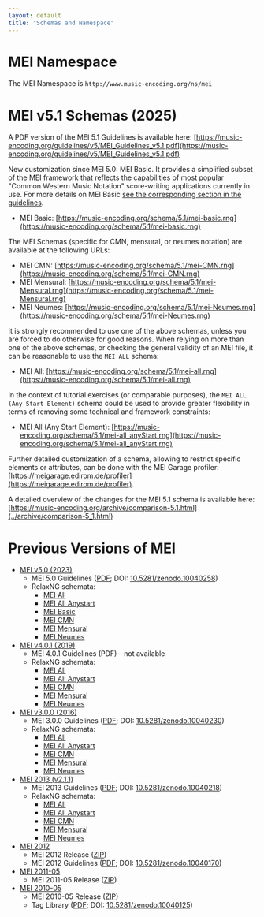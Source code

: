 ```yaml
---
layout: default
title: "Schemas and Namespace"
---
```

# MEI Namespace

The MEI Namespace is `http://www.music-encoding.org/ns/mei`

# MEI v5.1 Schemas (2025)

A PDF version of the MEI 5.1 Guidelines is available here: [https://music-encoding.org/guidelines/v5/MEI_Guidelines_v5.1.pdf](https://music-encoding.org/guidelines/v5/MEI_Guidelines_v5.1.pdf)

New customization since MEI 5.0: MEI Basic. It provides a simplified subset of the MEI framework that reflects the capabilities of most popular "Common Western Music Notation" score-writing applications currently in use. For more details on MEI Basic [see the corresponding section in the guidelines](https://music-encoding.org/guidelines/v5/content/introduction.html#meiBasic).

- MEI Basic: [https://music-encoding.org/schema/5.1/mei-basic.rng](https://music-encoding.org/schema/5.1/mei-basic.rng)
  
The MEI Schemas (specific for CMN, mensural, or neumes notation) are available at the following URLs:

- MEI CMN: [https://music-encoding.org/schema/5.1/mei-CMN.rng](https://music-encoding.org/schema/5.1/mei-CMN.rng)
- MEI Mensural: [https://music-encoding.org/schema/5.1/mei-Mensural.rng](https://music-encoding.org/schema/5.1/mei-Mensural.rng)
- MEI Neumes: [https://music-encoding.org/schema/5.1/mei-Neumes.rng](https://music-encoding.org/schema/5.1/mei-Neumes.rng)

It is strongly recommended to use one of the above schemas, unless you are forced to do otherwise for good reasons. When relying on more than one of the above schemas, or checking the general validity of an MEI file, it can be reasonable to use the `MEI ALL` schema: 

- MEI All: [https://music-encoding.org/schema/5.1/mei-all.rng](https://music-encoding.org/schema/5.1/mei-all.rng)

In the context of tutorial exercises (or comparable purposes), the `MEI ALL (Any Start Element)` schema could be used to provide greater flexibility in terms of removing some technical and framework constraints:

- MEI All (Any Start Element): [https://music-encoding.org/schema/5.1/mei-all_anyStart.rng](https://music-encoding.org/schema/5.1/mei-all_anyStart.rng)

Further detailed customization of a schema, allowing to restrict specific elements or attributes, can be done with the MEI Garage profiler: [https://meigarage.edirom.de/profiler](https://meigarage.edirom.de/profiler).

A detailed overview of the changes for the MEI 5.1 schema is available here: [https://music-encoding.org/archive/comparison-5.1.html](../archive/comparison-5_1.html)


# Previous Versions of MEI

- [MEI v5.0 (2023)](https://github.com/music-encoding/music-encoding/releases/tag/v5.0)
  - MEI 5.0 Guidelines ([PDF](https://zenodo.org/records/10040258); DOI: [10.5281/zenodo.10040258](https://doi.org/10.5281/zenodo.10040258))
  - RelaxNG schemata:
    - [MEI All](https://music-encoding.org/schema/5.0/mei-all.rng)
    - [MEI All Anystart](https://music-encoding.org/schema/5.0/mei-all_anyStart.rng)
    - [MEI Basic](https://music-encoding.org/schema/5.0/mei-basic.rng)
    - [MEI CMN](https://music-encoding.org/schema/5.0/mei-CMN.rng)
    - [MEI Mensural](https://music-encoding.org/schema/5.0/mei-Mensural.rng)
    - [MEI Neumes](https://music-encoding.org/schema/5.0/mei-Neumes.rng)
- [MEI v4.0.1 (2019)](https://github.com/music-encoding/music-encoding/releases/tag/v4.0.1)
  - MEI 4.0.1 Guidelines (PDF) - not available
  - RelaxNG schemata:
    - [MEI All](https://music-encoding.org/schema/4.0.1/mei-all.rng)
    - [MEI All Anystart](https://music-encoding.org/schema/4.0.1/mei-all_anyStart.rng)
    - [MEI CMN](https://music-encoding.org/schema/4.0.1/mei-CMN.rng)
    - [MEI Mensural](https://music-encoding.org/schema/4.0.1/mei-Mensural.rng)
    - [MEI Neumes](https://music-encoding.org/schema/4.0.1/mei-Neumes.rng)
- [MEI v3.0.0 (2016)](https://github.com/music-encoding/music-encoding/releases/tag/v3.0.0)
  - MEI 3.0.0 Guidelines ([PDF](https://zenodo.org/records/10040230); DOI: [10.5281/zenodo.10040230](https://doi.org/10.5281/zenodo.10040230))
  - RelaxNG schemata:
    - [MEI All](https://music-encoding.org/schema/3.0.0/mei-all.rng)
    - [MEI All Anystart](https://music-encoding.org/schema/3.0.0/mei-all_anyStart.rng)
    - [MEI CMN](https://music-encoding.org/schema/3.0.0/mei-CMN.rng)
    - [MEI Mensural](https://music-encoding.org/schema/3.0.0/mei-Mensural.rng)
    - [MEI Neumes](https://music-encoding.org/schema/3.0.0/mei-Neumes.rng)
- [MEI 2013 (v2.1.1)](https://github.com/music-encoding/music-encoding/releases/tag/MEI2013_v2.1.1)
  - MEI 2013 Guidelines ([PDF](https://zenodo.org/records/10040218); DOI: [10.5281/zenodo.10040218](https://doi.org/10.5281/zenodo.10040218))
  - RelaxNG schemata:
    - [MEI All](https://music-encoding.org/schema/2.1.1/mei-all.rng)
    - [MEI All Anystart](https://music-encoding.org/schema/2.1.1/mei-all_anyStart.rng)
    - [MEI CMN](https://music-encoding.org/schema/2.1.1/mei-CMN.rng)
    - [MEI Mensural](https://music-encoding.org/schema/2.1.1/mei-Mensural.rng)
    - [MEI Neumes](https://music-encoding.org/schema/2.1.1/mei-Neumes.rng)
- [MEI 2012](https://github.com/music-encoding/music-encoding/releases/tag/MEI2012_v2.0.0)
  - MEI 2012 Release ([ZIP](https://github.com/music-encoding/music-encoding/archive/MEI2012_v2.0.0.zip))
  - MEI 2012 Guidelines ([PDF](https://zenodo.org/records/10040170); DOI: [10.5281/zenodo.10040170](https://doi.org/10.5281/zenodo.10040170))
- [MEI 2011-05](https://github.com/music-encoding/music-encoding/releases/tag/MEI_release_2011-05)
  - MEI 2011-05 Release ([ZIP](https://github.com/music-encoding/music-encoding/archive/MEI_release_2011-05.zip))
- [MEI 2010-05](https://github.com/music-encoding/music-encoding/releases/tag/MEI_release_2010-05)
  - MEI 2010-05 Release ([ZIP](https://github.com/music-encoding/music-encoding/archive/MEI_release_2010-05.zip))
  - Tag Library ([PDF](https://zenodo.org/records/10040125); DOI: [10.5281/zenodo.10040125](https://doi.org/10.5281/zenodo.10040125))
